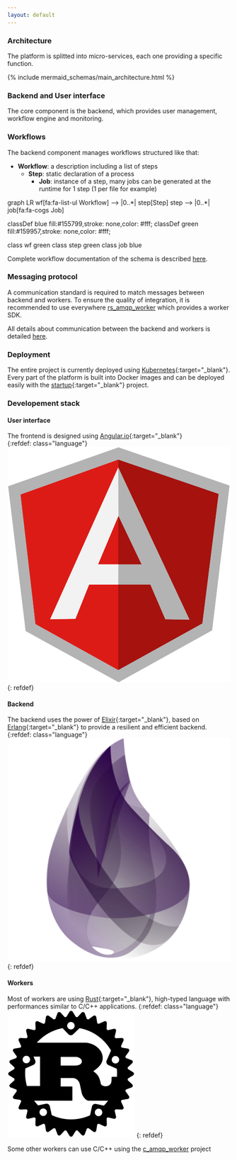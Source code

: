 ```yaml
---
layout: default
---
```


### Architecture

The platform is splitted into micro-services, each one providing a specific function.

{% include mermaid_schemas/main_architecture.html %}

### Backend and User interface

The core component is the backend, which provides user management, workflow engine and monitoring.

### Workflows

The backend component manages workflows structured like that:
- **Workflow**: a description including a list of steps
  - **Step**: static declaration of a process
    - **Job**: instance of a step, many jobs can be generated at the runtime for 1 step (1 per file for example)

<div class="mermaid">
graph LR
wf[fa:fa-list-ul Workflow] --> |0..*| step[Step] 
step -->  |0..*| job[fa:fa-cogs Job]

classDef blue fill:#155799,stroke: none,color: #fff;
classDef green fill:#159957,stroke: none,color: #fff;

class wf green
class step green
class job blue
</div>


Complete workflow documentation of the schema is described [here](/workflow-definition.schema).

### Messaging protocol

A communication standard is required to match messages between backend and workers.
To ensure the quality of integration, it is recommended to use everywhere [rs_amqp_worker](https://github.com/media-cloud-ai/rs_amqp_worker/) which provides a worker SDK.

All details about communication between the backend and workers is detailed [here](/messaging_protocol.html).

### Deployment

The entire project is currently deployed using [Kubernetes](https://kubernetes.io){:target="_blank"}.  
Every part of the platform is built into Docker images and can be deployed easily with the [startup](https://github.com/media-cloud-ai/startup){:target="_blank"} project.  

### Developement stack

#### User interface

The frontend is designed using [Angular.io](https://angular.io){:target="_blank"}  
{:refdef: class="language"}
![Angular](/assets/images/angular-icon.svg)
{: refdef}

#### Backend
The backend uses the power of [Elixir](https://elixir-lang.org/){:target="_blank"}, based on [Erlang](https://www.erlang.org/){:target="_blank"} to provide a resilient and efficient backend.
{:refdef: class="language"}
![Elixir](/assets/images/elixir.png)
{: refdef}

#### Workers
Most of workers are using [Rust](https://www.rust-lang.org/){:target="_blank"}, high-typed language with performances similar to C/C++ applications.
{:refdef: class="language"}
![Rust](/assets/images/rust.svg)
{: refdef}

Some other workers can use C/C++ using the [c_amqp_worker](https://github.com/media-cloud-ai/c_amqp_worker) project
